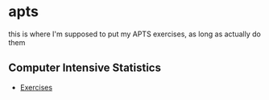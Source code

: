 # apts
this is where I'm supposed to put my APTS exercises, as long as actually do them 


## Computer Intensive Statistics

- [Exercises](https://github.com/brunaw/apts/blob/master/computer_intensive/exercises.pdf)